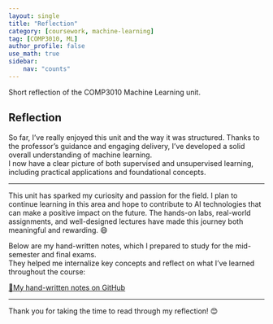 ```yaml
---
layout: single
title: "Reflection"
category: [coursework, machine-learning]
tag: [COMP3010, ML]
author_profile: false
use_math: true
sidebar:
    nav: "counts"
---
```


Short reflection of the COMP3010 Machine Learning unit.

## Reflection

So far, I’ve really enjoyed this unit and the way it was structured. Thanks to the professor’s guidance and engaging delivery, I’ve developed a solid overall understanding of machine learning. <br>
I now have a clear picture of both supervised and unsupervised learning, including practical applications and foundational concepts.

---

This unit has sparked my curiosity and passion for the field. I plan to continue learning in this area and hope to contribute to AI technologies that can make a positive impact on the future. The hands-on labs, real-world assignments, and well-designed lectures have made this journey both meaningful and rewarding. 😄 <br>

Below are my hand-written notes, which I prepared to study for the mid-semester and final exams. <br>
They helped me internalize key concepts and reflect on what I’ve learned throughout the course:

<a href="https://github.com/Dae-Y/COMP3010-ML-Assignment/blob/main/hand_notes/01.jpg">📝My hand-written notes on GitHub</a>

---

Thank you for taking the time to read through my reflection! 😊
